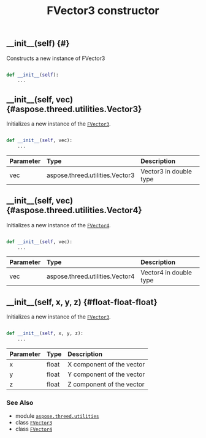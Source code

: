 ﻿---
title: FVector3 constructor
second_title: Aspose.3D for Python via .NET API References
description: 
type: docs
weight: 10
url: /python-net/aspose.threed.utilities/fvector3/__init__/
is_root: false
---

## \_\_init\_\_(self) {#}

Constructs a new instance of FVector3



```python

def __init__(self):
    ...
```




## \_\_init\_\_(self, vec) {#aspose.threed.utilities.Vector3}

Initializes a new instance of the [`FVector3`](/3d/python-net/aspose.threed.utilities/fvector3).



```python

def __init__(self, vec):
    ...
```


| Parameter | Type | Description |
| :- | :- | :- |
| vec | aspose.threed.utilities.Vector3 | Vector3 in double type |


## \_\_init\_\_(self, vec) {#aspose.threed.utilities.Vector4}

Initializes a new instance of the [`FVector4`](/3d/python-net/aspose.threed.utilities/fvector4).



```python

def __init__(self, vec):
    ...
```


| Parameter | Type | Description |
| :- | :- | :- |
| vec | aspose.threed.utilities.Vector4 | Vector4 in double type |


## \_\_init\_\_(self, x, y, z) {#float-float-float}

Initializes a new instance of the [`FVector3`](/3d/python-net/aspose.threed.utilities/fvector3).



```python

def __init__(self, x, y, z):
    ...
```


| Parameter | Type | Description |
| :- | :- | :- |
| x | float | X component of the vector |
| y | float | Y component of the vector |
| z | float | Z component of the vector |



### See Also
* module [`aspose.threed.utilities`](../../)
* class [`FVector3`](/3d/python-net/aspose.threed.utilities/fvector3)
* class [`FVector4`](/3d/python-net/aspose.threed.utilities/fvector4)

